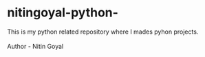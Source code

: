 # nitingoyal-python-
This is my python related repository where I mades pyhon projects.     
<br>
Author - Nitin Goyal
  
